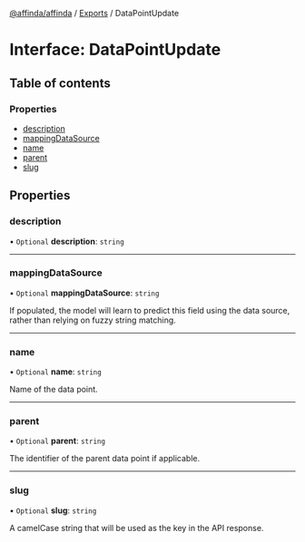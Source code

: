 [@affinda/affinda](../README.md) / [Exports](../modules.md) / DataPointUpdate

# Interface: DataPointUpdate

## Table of contents

### Properties

- [description](DataPointUpdate.md#description)
- [mappingDataSource](DataPointUpdate.md#mappingdatasource)
- [name](DataPointUpdate.md#name)
- [parent](DataPointUpdate.md#parent)
- [slug](DataPointUpdate.md#slug)

## Properties

### description

• `Optional` **description**: `string`

___

### mappingDataSource

• `Optional` **mappingDataSource**: `string`

If populated, the model will learn to predict this field using the data source, rather than relying on fuzzy string matching.

___

### name

• `Optional` **name**: `string`

Name of the data point.

___

### parent

• `Optional` **parent**: `string`

The identifier of the parent data point if applicable.

___

### slug

• `Optional` **slug**: `string`

A camelCase string that will be used as the key in the API response.
